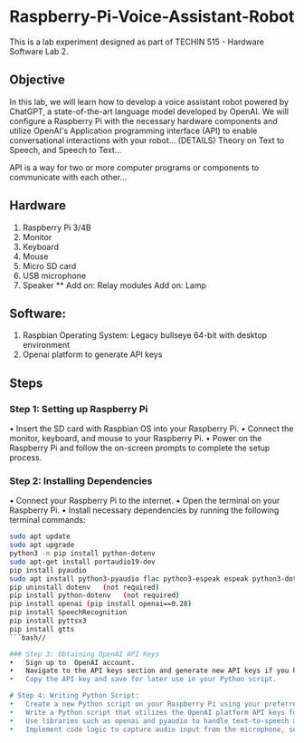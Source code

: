 # Raspberry-Pi-Voice-Assistant-Robot
This is a lab experiment designed as part of TECHIN 515 - Hardware Software Lab 2.

## Objective
In this lab, we will learn how to develop a voice assistant robot powered by ChatGPT, a state-of-the-art language model developed by OpenAI. We will configure a Raspberry Pi with the necessary hardware components and utilize OpenAI's Application programming interface (API) to enable conversational interactions with your robot... (DETAILS)
Theory on Text to Speech, and Speech to Text...

API is a way for two or more computer programs or components to communicate with each other...


## Hardware
1.	Raspberry Pi 3/4B 
2.	Monitor
3.	Keyboard
4.	Mouse
6.	Micro SD card 
7.	USB microphone
8.	Speaker
**
Add on: Relay modules
Add on: Lamp

## Software: 
1.	Raspbian Operating System: Legacy bullseye 64-bit with desktop environment
2.	Openai platform to generate API keys

## Steps 

### Step 1: Setting up Raspberry Pi
•	Insert the SD card with Raspbian OS into your Raspberry Pi.
•	Connect the monitor, keyboard, and mouse to your Raspberry Pi.
•	Power on the Raspberry Pi and follow the on-screen prompts to complete the setup process.




### Step 2: Installing Dependencies
•	Connect your Raspberry Pi to the internet.
•	Open the terminal on your Raspberry Pi.
•	Install necessary dependencies by running the following terminal commands:

```bash
sudo apt update 
sudo apt upgrade 
python3 -m pip install python-dotenv
sudo apt-get install portaudio19-dev
pip install pyaudio
sudo apt install python3-pyaudio flac python3-espeak espeak python3-dotenv
pip uninstall dotenv   (not required)
pip install python-dotenv   (not required)
pip install openai (pip install openai==0.28)
pip install SpeechRecognition
pip install pyttsx3
pip install gtts
```bash//  

### Step 3: Obtaining OpenAI API Keys
•	Sign up to  OpenAI account.
•	Navigate to the API keys section and generate new API keys if you haven't already
•	Copy the API key and save for later use in your Python script.

# Step 4: Writing Python Script:
•	Create a new Python script on your Raspberry Pi using your preferred text editor.
•	Write a Python script that utilizes the OpenAI platform API keys for interacting with ChatGPT.
•	Use libraries such as openai and pyaudio to handle text-to-speech and speech recognition functionalities.
•	Implement code logic to capture audio input from the microphone, send it to the OpenAI API for processing, and play back the response through the speaker.
